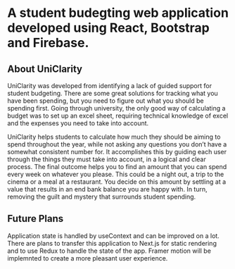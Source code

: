 # A student budegting web application developed using React, Bootstrap and Firebase.
## About UniClarity
UniClarity was developed from identifying a lack of guided support for student budgeting. There are some great solutions for tracking what you have been spending, but you need to figure out what you should be spending first. Going through university, the only good way of calculating a budget was to set up an excel sheet, requiring technical knowledge of excel and the expenses you need to take into account.

UniClarity helps students to calculate how much they should be aiming to spend throughout the year, while not asking any questions you don’t have a somewhat consistent number for. It accomplishes this by guiding each user through the things they must take into account, in a logical and clear process. The final outcome helps you to find an amount that you can spend every week on whatever you please. This could be a night out, a trip to the cinema or a meal at a restaurant. You decide on this amount by settling at a value that results in an end bank balance you are happy with. In turn, removing the guilt and mystery that surrounds student spending.

## Future Plans
Application state is handled by useContext and can be improved on a lot. There are plans to transfer this application to Next.js for static rendering and to use Redux to handle the state of the app. Framer motion will be implemnted to create a more pleasant user experience.
